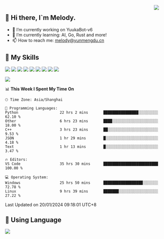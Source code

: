 <a href="#">
  <img align="right" src="https://github-readme-stats.vercel.app/api?username=melodyyuuka&count_private=true&show_icons=true" />
</a>

## **👋 Hi there, I`m Melody.**

- 🔭 I’m currently working on YuukaBot-v6
- 🌱 I’m currently learning: AI, Go, Rust and more!
- 📫 How to reach me: melody@yunmengdu.cn

## 🌟 **My Skills** 

![](https://img.shields.io/badge/-Python-3e74a2?style=flat-square&logo=Python&logoColor=fff)
![](https://img.shields.io/badge/-Java-007396?style=flat-square&logo=OpenJDK&logoColor=fff)
![](https://img.shields.io/badge/-Node.js-339933?style=flat-square&logo=Node.js&logoColor=fff)
![](https://img.shields.io/badge/-Git-f05032?style=flat-square&logo=git&logoColor=fff)
![](https://img.shields.io/badge/-PostgreSQL-4169e1?style=flat-square&logo=PostgreSQL&logoColor=fff)
![](https://img.shields.io/badge/-Rust-000000?style=flat-square&logo=rust&logoColor=fff)
![](https://img.shields.io/badge/-VSCode-007acc?style=flat-square&logo=Visual-Studio-Code&logoColor=fff)
![](https://img.shields.io/badge/-FastAPI-009688?style=flat-square&logo=FastAPI&logoColor=fff)
![](https://img.shields.io/badge/-Linux-000000?style=flat-square&logo=Linux&logoColor=fff)


![](https://wakatime.com/badge/user/fa6dc0e2-47c5-4d2d-ae45-69fec6f2122c.svg)

<!--START_SECTION:waka-->
📊 **This Week I Spent My Time On** 

```text
🕑︎ Time Zone: Asia/Shanghai

💬 Programming Languages: 
Python                   22 hrs 2 mins       ████████████████░░░░░░░░░   62.10 % 
Other                    6 hrs 23 mins       ████░░░░░░░░░░░░░░░░░░░░░   18.00 % 
C++                      3 hrs 23 mins       ██░░░░░░░░░░░░░░░░░░░░░░░    9.53 % 
JSON                     1 hr 29 mins        █░░░░░░░░░░░░░░░░░░░░░░░░    4.18 % 
Text                     1 hr 13 mins        █░░░░░░░░░░░░░░░░░░░░░░░░    3.47 % 

🔥 Editors: 
VS Code                  35 hrs 30 mins      █████████████████████████   100.00 % 

💻 Operating System: 
Windows                  25 hrs 50 mins      ██████████████████░░░░░░░   72.78 % 
Linux                    9 hrs 39 mins       ███████░░░░░░░░░░░░░░░░░░   27.22 % 
```


 Last Updated on 20/01/2024 09:18:01 UTC+8
<!--END_SECTION:waka-->

## 🥰 **Using Language**

![](https://github-readme-stats.vercel.app/api/wakatime?username=MelodyYuyuko&layout=compact&hide_border=true)
